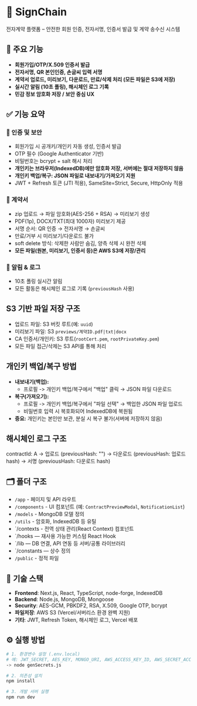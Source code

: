 # 📄 SignChain

전자계약 플랫폼 – 안전한 회원 인증, 전자서명, 인증서 발급 및 계약 송수신 시스템

## 🚀 주요 기능

- **회원가입/OTP/X.509 인증서 발급**
- **전자서명, QR 본인인증, 손글씨 입력 서명**
- **계약서 업로드, 미리보기, 다운로드, 만료/삭제 처리 (모든 파일은 S3에 저장)**
- **실시간 알림 (10초 폴링), 해시체인 로그 기록**
- **민감 정보 암호화 저장 / 보안 중심 UX**

## ✅ 기능 요약

### 🔐 인증 및 보안

- 회원가입 시 공개키/개인키 자동 생성, 인증서 발급
- OTP 필수 (Google Authenticator 기반)
- 비밀번호는 bcrypt + salt 해시 처리
- **개인키는 브라우저(IndexedDB)에만 암호화 저장, 서버에는 절대 저장하지 않음**
- **개인키 백업/복구: JSON 파일로 내보내기/가져오기 지원**
- JWT + Refresh 토큰 (JTI 적용), SameSite=Strict, Secure, HttpOnly 적용

### 📄 계약서

- zip 업로드 → 파일 암호화(AES-256 + RSA) → 미리보기 생성
- PDF(1p), DOCX/TXT(최대 1000자) 미리보기 제공
- 서명 순서: QR 인증 → 전자서명 → 손글씨
- 만료/거부 시 미리보기/다운로드 불가
- soft delete 방식: 삭제한 사람만 숨김, 양측 삭제 시 완전 삭제
- **모든 파일(원본, 미리보기, 인증서 등)은 AWS S3에 저장/관리**

### 🔔 알림 & 로그

- 10초 폴링 실시간 알림
- 모든 활동은 해시체인 로그로 기록 (`previousHash` 사용)

## S3 기반 파일 저장 구조

- 업로드 파일: S3 버킷 루트(예: `uuid`)
- 미리보기 파일: S3 `previews/계약ID.pdf|txt|docx`
- CA 인증서/개인키: S3 루트(`rootCert.pem`, `rootPrivateKey.pem`)
- 모든 파일 접근/삭제는 S3 API를 통해 처리

## 개인키 백업/복구 방법

- **내보내기(백업):**
  - 프로필 -> 개인키 백업/복구에서 "백업" 클릭 → JSON 파일 다운로드
- **복구(가져오기):**
  - 프로필 -> 개인키 백업/복구에서 "파일 선택" → 백업한 JSON 파일 업로드
  - 비밀번호 입력 시 복호화되어 IndexedDB에 복원됨
- **중요:** 개인키는 본인만 보관, 분실 시 복구 불가(서버에 저장하지 않음)

## 해시체인 로그 구조

contractId: A
→ 업로드 (previousHash: "")
→ 다운로드 (previousHash: 업로드 hash)
→ 서명 (previousHash: 다운로드 hash)

## 🗂️ 폴더 구조

- `/app` - 페이지 및 API 라우트
- `/components` - UI 컴포넌트 (예: `ContractPreviewModal`, `NotificationList`)
- `/models` - MongoDB 모델 정의
- `/utils` - 암호화, IndexedDB 등 유틸
- `/contexts - 전역 상태 관리(React Context) 컴포넌트
- `/hooks — 재사용 가능한 커스텀 React Hook
- `/lib — DB 연결, API 연동 등 서버/공통 라이브러리
- `/constants — 상수 정의
- `/public` - 정적 파일

## 🔑 기술 스택

- **Frontend**: Next.js, React, TypeScript, node-forge, IndexedDB
- **Backend**: Node.js, MongoDB, Mongoose
- **Security**: AES-GCM, PBKDF2, RSA, X.509, Google OTP, bcrypt
- **파일저장**: AWS S3 (Vercel/서버리스 환경 완벽 지원)
- **기타**: JWT, Refresh Token, 해시체인 로그, Vercel 배포

## ⚙️ 실행 방법

```bash
# 1. 환경변수 설정 (.env.local)
# 예: JWT_SECRET, AES_KEY, MONGO_URI, AWS_ACCESS_KEY_ID, AWS_SECRET_ACCESS_KEY, AWS_REGION, S3_BUCKET_NAME 등
-> node genSecrets.js

# 2. 의존성 설치
npm install

# 3. 개발 서버 실행
npm run dev

```
